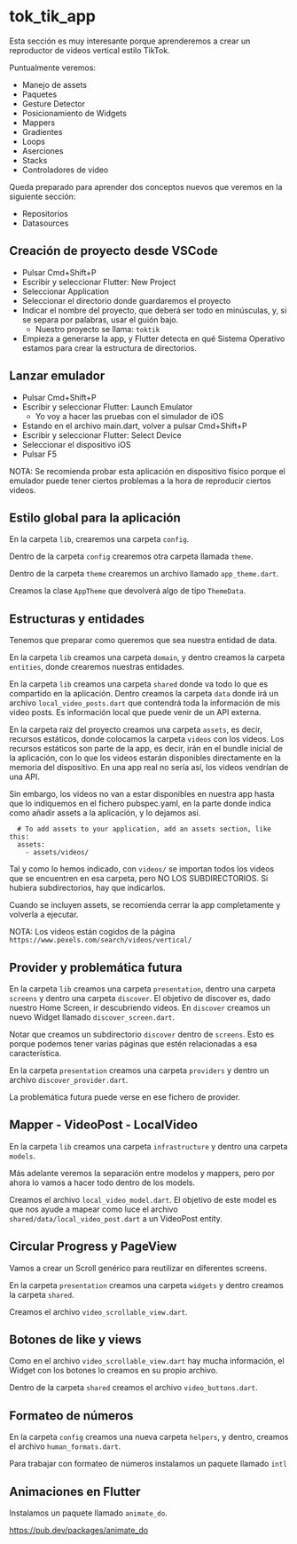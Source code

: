 # tok_tik_app

Esta sección es muy interesante porque aprenderemos a crear un reproductor de videos vertical estilo TikTok.

Puntualmente veremos:

- Manejo de assets
- Paquetes
- Gesture Detector
- Posicionamiento de Widgets
- Mappers
- Gradientes
- Loops
- Aserciones
- Stacks
- Controladores de video

Queda preparado para aprender dos conceptos nuevos que veremos en la siguiente sección:

- Repositorios
- Datasources

## Creación de proyecto desde VSCode

- Pulsar Cmd+Shift+P
- Escribir y seleccionar Flutter: New Project
- Seleccionar Application
- Seleccionar el directorio donde guardaremos el proyecto
- Indicar el nombre del proyecto, que deberá ser todo en minúsculas, y, si se separa por palabras, usar el guión bajo.
  - Nuestro proyecto se llama: `toktik`
- Empieza a generarse la app, y Flutter detecta en qué Sistema Operativo estamos para crear la estructura de directorios.

## Lanzar emulador

- Pulsar Cmd+Shift+P
- Escribir y seleccionar Flutter: Launch Emulator
  - Yo voy a hacer las pruebas con el simulador de iOS
- Estando en el archivo main.dart, volver a pulsar Cmd+Shift+P
- Escribir y seleccionar Flutter: Select Device
- Seleccionar el dispositivo iOS
- Pulsar F5

NOTA: Se recomienda probar esta aplicación en dispositivo físico porque el emulador puede tener ciertos problemas a la hora de reproducir ciertos videos.

## Estilo global para la aplicación

En la carpeta `lib`, crearemos una carpeta `config`.

Dentro de la carpeta `config` crearemos otra carpeta llamada `theme`.

Dentro de la carpeta `theme` crearemos un archivo llamado `app_theme.dart`.

Creamos la clase `AppTheme` que devolverá algo de tipo `ThemeData`.

## Estructuras y entidades

Tenemos que preparar como queremos que sea nuestra entidad de data.

En la carpeta `lib` creamos una carpeta `domain`, y dentro creamos la carpeta `entities`, donde crearemos nuestras entidades.

En la carpeta `lib` creamos una carpeta `shared` donde va todo lo que es compartido en la aplicación. Dentro creamos la carpeta `data` donde irá un archivo `local_video_posts.dart` que contendrá toda la información de mis video posts. Es información local que puede venir de un API externa.

En la carpeta raiz del proyecto creamos una carpeta `assets`, es decir, recursos estáticos, donde colocamos la carpeta `videos` con los videos. Los recursos estáticos son parte de la app, es decir, irán en el bundle inicial de la aplicación, con lo que los videos estarán disponibles directamente en la memoria del dispositivo. En una app real no sería así, los videos vendrían de una API.

Sin embargo, los videos no van a estar disponibles en nuestra app hasta que lo indiquemos en el fichero pubspec.yaml, en la parte donde indica como añadir assets a la aplicación, y lo dejamos así.

```
  # To add assets to your application, add an assets section, like this:
  assets:
    - assets/videos/
```

Tal y como lo hemos indicado, con `videos/` se importan todos los videos que se encuentren en esa carpeta, pero NO LOS SUBDIRECTORIOS. Si hubiera subdirectorios, hay que indicarlos.

Cuando se incluyen assets, se recomienda cerrar la app completamente y volverla a ejecutar.

NOTA: Los videos están cogidos de la página `https://www.pexels.com/search/videos/vertical/`

## Provider y problemática futura

En la carpeta `lib` creamos una carpeta `presentation`, dentro una carpeta `screens` y dentro una carpeta `discover`. El objetivo de discover es, dado nuestro Home Screen, ir descubriendo videos. En `discover` creamos un nuevo Widget llamado `discover_screen.dart`.

Notar que creamos un subdirectorio `discover` dentro de `screens`. Esto es porque podemos tener varias páginas que estén relacionadas a esa característica.

En la carpeta `presentation` creamos una carpeta `providers` y dentro un archivo `discover_provider.dart`.

La problemática futura puede verse en ese fichero de provider.

## Mapper - VideoPost - LocalVideo

En la carpeta `lib` creamos una carpeta `infrastructure` y dentro una carpeta `models`.

Más adelante veremos la separación entre modelos y mappers, pero por ahora lo vamos a hacer todo dentro de los models.

Creamos el archivo `local_video_model.dart`. El objetivo de este model es que nos ayude a mapear como luce el archivo `shared/data/local_video_post.dart` a un VideoPost entity.

## Circular Progress y PageView

Vamos a crear un Scroll genérico para reutilizar en diferentes screens.

En la carpeta `presentation` creamos una carpeta `widgets` y dentro creamos la carpeta `shared`.

Creamos el archivo `video_scrollable_view.dart`.

## Botones de like y views

Como en el archivo `video_scrollable_view.dart` hay mucha información, el Widget con los botones lo creamos en su propio archivo.

Dentro de la carpeta `shared` creamos el archivo `video_buttons.dart`.

## Formateo de números

En la carpeta `config` creamos una nueva carpeta `helpers`, y dentro, creamos el archivo `human_formats.dart`.

Para trabajar con formateo de números instalamos un paquete llamado `intl`

## Animaciones en Flutter

Instalamos un paquete llamado `animate_do`.

https://pub.dev/packages/animate_do
